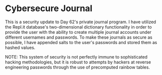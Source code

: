 # Cybersecure Journal

This is a security update to Day 62's private journal program. I have utilized the Repl.it database's two-dimensional dictionary functionality in order to provide the user with the ability to create multiple journal accounts under different usernames and passwords. To make these journals as secure as possible, I have appended salts to the user's passwords and stored them as hashed values. 

NOTE: This system of security is not perfectly immune to sophisticated hacking methodologies, but it is robust to attempts by hackers at reverse engineering passwords through the use of precomputed rainbow tables. 